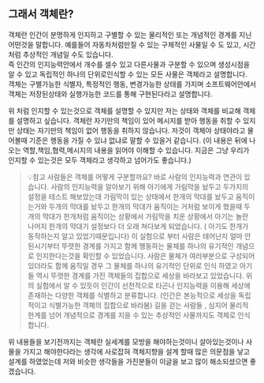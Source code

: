 ## 그래서 객체란? 
객체란 인간이 분명하게 인지하고 구별할 수 있는 물리적인 또는 개념적인 경계를 지닌 어떤것을 말합니다. 예를들어 자동차처럼만질 수 있는 구체적인 사물일 수 도 있고, 시간처럼 추상적인 개념일 수도 있습니다.  
즉 인간의 인지능력안에서 개수를 셀수 있고 다른사물과 구분할 수 있으며 생성시점을 알 수 있고 독립적인 하나의 단위로인식할 수 있는 모든 사물은 객체라고 설명합니다.  
객체는 구별가능한 식별자, 특정적인 행동, 변경가능한 상태를 가지며 소프트웨어안에서 객체는 저장된상태와 실행가능한 코드를 통해 구현된다라고 설명합니다.

위 처럼 인지할 수 있는것으로 객체를 설명할 수 있지만 저는 상태와 객체를 비교해 객체를 설명하고 싶습니다. 객체란 자기만의 책임이 있어 메시지를 받아 행동을 취할 수 있지만 상태는 자기만의 책임이 없어 행동을 취하지 않습니다. 
저것이 객체야 상태야라고 물어볼때 기준은 행동을 가질 수 있냐 없냐로 말할 수 있을거 같습니다.  (이 내용은 뒤에 나오는 역할,책임,협력,메시지의 내용을 읽어야 이해할 수 있습니다. 지금은 그냥 우리가 인지할 수 있는것은 모두 객체라고 생각하고 넘어가도 좋습니다.) 

> 💡참고 사람들은 객체를 어떻게 구분할까요?
바로 사람의 인지능력과 연관이 있습니다.
사람의 인지능력을 알아보기 위해 아기에게 가림막을 놨두고 두가지의 설정을 테스트 해보았는데
가림막이 있는 상태에서 한개의 막대를 놨두고 움직이는거와 두개의 막대를 놨두고 한개의 막대가 움직이는 거처럼 보이게 했을때 두개의 막대가 한개처럼 움직이는 상황에서 가림막을 치운 상황에서 아기는 놀란 나머지 한개의 막대기 설정보다 더 오래 쳐다보게 되었습니다. ( 아기도 한개가 동작하는지 알고 있었기때문입니다)
이 실험으로 부터 사람은 태어난지 얼마 안된시기부터 뚜렷한 경계를 가지고 함께 행동하는 물체를 하나의 유기적인 개념으로 인지한다는것을 확인할 수 있었습니다.
사람은 물체가 여러부분으로 구성되어 있더라도 함께 움직일 경우 그 물체를 하나의 유기적인 단위로 인식 하였고 아기들 역시 뚜렷한 경계를 가진 객체들의 집합으로 세상을 바라보고 있었습니다.
위의 실험에서 알 수 있듯이 인간이 선천적으로 타곤나 인지능력을 이용해 세상에 존재하는 다양한 객체를 식별하고 분류합니다. (인간은 본능적으로 세상을 독립적이고 식별가능한 객체의 집합으로 바라봄)
길을 걷는 사람들 , 심지어 물리적 한계를 넘어 개념적으로 경계를 지을 수 있는 추상적인 사물까지도 객체로 인식합니다.

위 내용들을 보기전까지는 객체란 실세계를 모방을 해야하는것이니 살아있는것이나 사물을 가지고 해야한다라는 생각에 사로잡혀 객체지향을 설계 할때 많은 의문점을 낳고 설계를 하였었는데 저와 비슷한 생각들을 가진분들이 이글을 보고 많이 해소되셨으면 좋겠습니다.  
